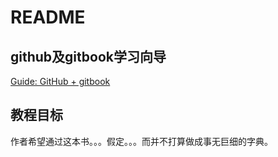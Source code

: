 # README

## github及gitbook学习向导  
 
[Guide: GitHub + gitbook](https://github.com/OpenMindClub/pythoncamp0/wiki/%5BGithub-Gitbook%5D)

## 教程目标

作者希望通过这本书。。。假定。。。而并不打算做成事无巨细的字典。
